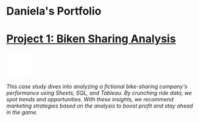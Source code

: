 # Daniela's Portfolio

# [Project 1: Biken Sharing Analysis](https://github.com/danielamartinho/Case-Study-Cyclistic-Bike-Sharing-)

![bike](assets/bike.png) 

*This case study dives into analyzing a fictional bike-sharing company's performance using Sheets, SQL, and Tableau. By crunching ride data, we spot trends and opportunities. With these insights, we recommend marketing strategies based on the analysis to boost profit and stay ahead in the game.*


